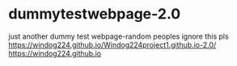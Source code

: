 # dummytestwebpage-2.0
just another dummy test webpage-random peoples ignore this pls
https://windog224.github.io/Windog224project1.github.io-2.0/
https://windog224.github.io
